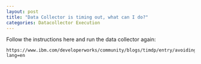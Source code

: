 ```yaml
---
layout: post
title: "Data Collector is timing out, what can I do?"
categories: Datacollector Execution
---
```


Follow the instructions here and run the data collector again: 
```
https://www.ibm.com/developerworks/community/blogs/timdp/entry/avoiding_wsadmin_request_timeouts_the_neat_way32?lang=en
```
